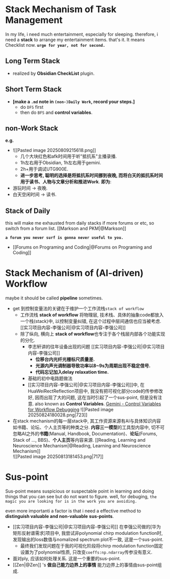 # Stack Mechanism of Task Management

In my life, i need much entertainment, especially for sleeping. therefore, i need a **stack** to arrange my entertainment items. that's it. 
It means Checklist now. 
**`urge for year, not for second.`**  

## Long Term Stack

- realized by **Obsidian CheckList** plugin. 

## Short Term Stack

- **[make a `.md` note in `(non-)Daily Work`, record your steps.]** 
	- do `DFS` first
	- then do `BFS` and **control variables**. 

## non-Work Stack 

**e.g.** 

- ![[Pasted image 20250809215618.png]]
	- 几个大块红色和afk时间用于听"抵抗系"主播录播. 
	- 1h左右用于Obsidian, 1h左右用于gemini. 
	- 2h+用于调试UTG900E. 
	- **进一步思考, 聪明的选择是将抵抗系时间挪到夜晚, 而将白天的抵抗系时间用于读书、人物与文章分析和推进Work**. 
**即为**: 
- 游玩时间 $\to$ 夜晚. 
- 白天空闲时间 $\to$ 读书.  

## Stack of Daily 

this will make me exhausted from daily stacks if more forums or etc, so switch from a forum list. [[Markson and PKM|@Markson]]

**`a forum you never surf is gonna never useful to you.`** 
-  [[Forums on Programing and Coding|@Forums on Programing and Coding]]  

# Stack Mechanism of (AI-driven) Workflow 

maybe it should be called **pipeline** sometimes. 

- get 到控制变量法的关键在于维护一个工作流栈`stack of workflow`
	- 工作流栈 **stack of workflow** 将物理层, 技术栈、具体的抽象code都放入一个栈(stack)中, 以控制变量纠错, 在这个过程中层间通信也应当被考虑. [[实习项目内容-李强公司|@实习项目内容-李强公司]] 
	- 除了纵向, 横向上 **stack of workflow**也专注于各个栈层内部各个功能实现的分化. 
		- 李志轩讲的往年设备出现的问题 [[实习项目内容-李强公司|@实习项目内容-李强公司]]
			- **位移台内光纤光栅标尺质量差.**  
			- **光源内声光调制器导致功率以8~9s为周期出现不稳定信号.** 
			- **代码忘记加入delay relaxation time.**  
		- 基础的初中电路题做法
		- [[实习项目内容-李强公司|@实习项目内容-李强公司]]中, 在HuaWeiRectReflection项目中, 我没有把可视化部分code的传参修改好, 因而出现了大的问题, 这在当时引起了一个sus-point, 但是没有注意. 
	also known as **Control Variables**. 
	[‎Gemini - Control Variables for Workflow Debugging](https://g.co/gemini/share/6d2537acfe6d) 
![[Pasted image 20250824180028.png|723]]
- 在stack mechanism的每一层stack中, 其工作资源来源有AI与具体知识内容如书籍、论坛、个人主页等的种类之分. 
	**内容三一模型**的工具型内容中, 切不可忽略AI之外的**书籍**(Manual, Handbook, Documentation)、**论坛**(Forums, Stack of ..., BBS)、**个人主页**等内容来源. [[Reading, Learning and Neuroscience Mechanism|@Reading, Learning and Neuroscience Mechanism]]  
![[Pasted image 20250813181453.png|717]] 

# Sus-point

Sus-point means suspicious or suspectable point in learning and doing things that you can see but do not want to figure. 
well, for debuging, `the magic you are looking for is in the work you are avoiding.` 

even more importanti a factor is that i need a effective method to **distinguish valuable and non-valuable** **sus-points**. 

- [[实习项目内容-李强公司|@实习项目内容-李强公司]] 
	在李强公司做的[华为矩形反射谱需求]项目中, 我尝试非polynomial chirp modulation function时, 发现输出的loss数值与nomalized spectrum plot不一致, 这是一个sus-point. 
	- 最终我们发现问题在于我的可视化阶段将chirp modulation function固定设置为了polynomial性质, 只改变`coeffs:np.ndarray`传参没有意义. 
- 面对ply, 应该如何处理关系. 这是一个重要的sus-point. 
- [[Zen|@Zen]] 's **做自己能力边界上的事情**
	能力边界上的事情由sus-point组成. 
